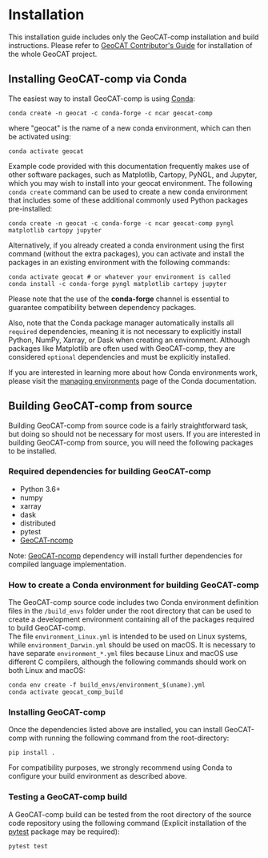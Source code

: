# Installation

This installation guide includes only the GeoCAT-comp installation and build instructions. 
Please refer to [GeoCAT Contributor's Guide](https://geocat.ucar.edu/pages/contributing.html) for installation of 
the whole GeoCAT project.
  

## Installing GeoCAT-comp via Conda

The easiest way to install GeoCAT-comp is using [Conda](http://conda.pydata.org/docs/):

    conda create -n geocat -c conda-forge -c ncar geocat-comp

where "geocat" is the name of a new conda environment, which can then be
activated using:

    conda activate geocat

Example code provided with this documentation frequently makes use of other
software packages, such as Matplotlib, Cartopy, PyNGL, and Jupyter, which you
may wish to install into your geocat environment.  The following `conda create`
command can be used to create a new conda environment that includes some of
these additional commonly used Python packages pre-installed:

    conda create -n geocat -c conda-forge -c ncar geocat-comp pyngl matplotlib cartopy jupyter

Alternatively, if you already created a conda environment using the first
command (without the extra packages), you can activate and install the packages
in an existing environment with the following commands:

    conda activate geocat # or whatever your environment is called
    conda install -c conda-forge pyngl matplotlib cartopy jupyter

Please note that the use of the **conda-forge** channel is essential to guarantee
compatibility between dependency packages.

Also, note that the Conda package manager automatically installs all `required`
dependencies, meaning it is not necessary to explicitly install Python, NumPy,
Xarray, or Dask when creating an environment.  Although packages like Matplotlib
are often used with GeoCAT-comp, they are considered `optional` dependencies and
must be explicitly installed.

If you are interested in learning more about how Conda environments work, please visit 
the [managing environments](https://docs.conda.io/projects/conda/en/latest/user-guide/tasks/manage-environments.html) 
page of the Conda documentation.


## Building GeoCAT-comp from source

Building GeoCAT-comp from source code is a fairly straightforward task, but
doing so should not be necessary for most users. If you are interested in
building GeoCAT-comp from source, you will need the following packages to be
installed.

### Required dependencies for building GeoCAT-comp

- Python 3.6+
- numpy
- xarray
- dask
- distributed
- pytest
- [GeoCAT-ncomp](http://github.com/NCAR/geocat-ncomp/)
    
Note: [GeoCAT-ncomp](http://github.com/NCAR/geocat-ncomp/) dependency will install further 
dependencies for compiled language implementation.

### How to create a Conda environment for building GeoCAT-comp

The GeoCAT-comp source code includes two Conda environment definition files in
the `/build_envs` folder under the root directory that can be used to create a 
development environment containing all of the packages required to build GeoCAT-comp.  
The file `environment_Linux.yml` is intended to be used on Linux systems, while
`environment_Darwin.yml` should be used on macOS.  It is necessary to have
separate `environment_*.yml` files because Linux and macOS use different C
compilers, although the following commands should work on both Linux and macOS:

    conda env create -f build_envs/environment_$(uname).yml
    conda activate geocat_comp_build


### Installing GeoCAT-comp
 
Once the dependencies listed above are installed, you can install GeoCAT-comp
with running the following command from the root-directory:

    pip install .

For compatibility purposes, we strongly recommend using Conda to
configure your build environment as described above.


### Testing a GeoCAT-comp build

A GeoCAT-comp build can be tested from the root directory of the source code
repository using the following command (Explicit installation of the  
[pytest](https://docs.pytest.org/en/stable/) package may be required):

    pytest test
